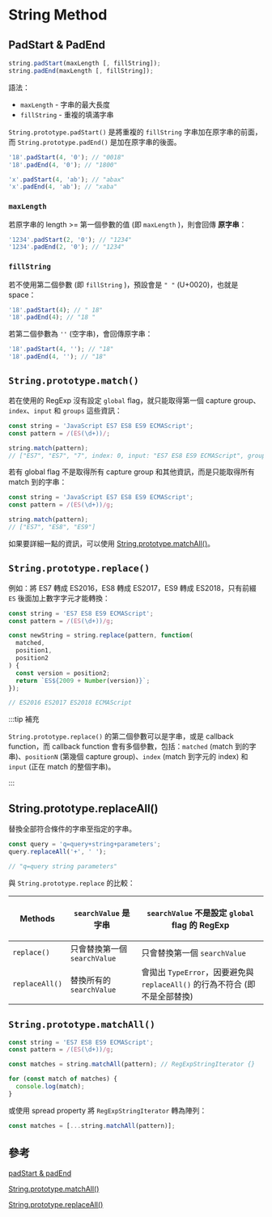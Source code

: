 # String Method

## PadStart & PadEnd

```js
string.padStart(maxLength [, fillString]);
string.padEnd(maxLength [, fillString]);
```

語法：

- `maxLength` - 字串的最大長度
- `fillString` - 重複的填滿字串

`String.prototype.padStart()` 是將重複的 `fillString` 字串加在原字串的前面，而 `String.prototype.padEnd()` 是加在原字串的後面。

```js
'18'.padStart(4, '0'); // "0018"
'18'.padEnd(4, '0'); // "1800"

'x'.padStart(4, 'ab'); // "abax"
'x'.padEnd(4, 'ab'); // "xaba"
```

### `maxLength`

若原字串的 length >= 第一個參數的值 (即 `maxLength` )，則會回傳 **原字串**：

```js
'1234'.padStart(2, '0'); // "1234"
'1234'.padEnd(2, '0'); // "1234"
```

### `fillString`

若不使用第二個參數 (即 `fillString` )，預設會是 `" "` (U+0020)，也就是 space：

```js
'18'.padStart(4); // " 18"
'18'.padEnd(4); // "18 "
```

若第二個參數為 `''` (空字串)，會回傳原字串：

```js
'18'.padStart(4, ''); // "18"
'18'.padEnd(4, ''); // "18"
```

## `String.prototype.match()`

若在使用的 RegExp 沒有設定 `global` flag，就只能取得第一個 capture group、`index`、`input` 和 `groups` 這些資訊：

```js
const string = 'JavaScript ES7 ES8 ES9 ECMAScript';
const pattern = /(ES(\d+))/;

string.match(pattern);
// ["ES7", "ES7", "7", index: 0, input: "ES7 ES8 ES9 ECMAScript", groups: undefined]
```

若有 global flag 不是取得所有 capture group 和其他資訊，而是只能取得所有 match 到的字串：

```js
const string = 'JavaScript ES7 ES8 ES9 ECMAScript';
const pattern = /(ES(\d+))/g;

string.match(pattern);
// ["ES7", "ES8", "ES9"]
```

如果要詳細一點的資訊，可以使用 [String.prototype.matchAll()](./string-method.md#string-prototype-matchall)。

## `String.prototype.replace()`

例如：將 ES7 轉成 ES2016，ES8 轉成 ES2017，ES9 轉成 ES2018，只有前綴 `ES` 後面加上數字字元才能轉換：

```js
const string = 'ES7 ES8 ES9 ECMAScript';
const pattern = /(ES(\d+))/g;

const newString = string.replace(pattern, function(
  matched,
  position1,
  position2
) {
  const version = position2;
  return `ES${2009 + Number(version)}`;
});

// ES2016 ES2017 ES2018 ECMAScript
```

:::tip 補充

`String.prototype.replace()` 的第二個參數可以是字串，或是 callback function，而 callback function 會有多個參數，包括：`matched` (match 到的字串)、`positionN` (第幾個 capture group)、`index` (match 到字元的 index) 和 `input` (正在 match 的整個字串)。

:::

## String.prototype.replaceAll()

替換全部符合條件的字串至指定的字串。

```js
const query = 'q=query+string+parameters';
query.replaceAll('+', ' ');

// "q=query string parameters"
```

與 `String.prototype.replace` 的比較：

| Methods        | <p class="m-0 text-left">`searchValue` 是字串</p> | <p class="m-0 text-left">`searchValue` 不是設定 `global` flag 的 RegExp</p>      |
| -------------- | ------------------------------------------------- | -------------------------------------------------------------------------------- |
| `replace()`    | 只會替換第一個 `searchValue`                      | 只會替換第一個 `searchValue`                                                     |
| `replaceAll()` | 替換所有的 `searchValue`                          | 會拋出 `TypeError`，因要避免與 `replaceAll()` 的行為不符合 (即不是全部替換) <br> |

## `String.prototype.matchAll()`

```js
const string = 'ES7 ES8 ES9 ECMAScript';
const pattern = /(ES(\d+))/g;

const matches = string.matchAll(pattern); // RegExpStringIterator {}

for (const match of matches) {
  console.log(match);
}
```

或使用 spread property 將 `RegExpStringIterator` 轉為陣列：

```js
const matches = [...string.matchAll(pattern)];
```

## 參考

[padStart & padEnd](https://ithelp.ithome.com.tw/articles/10240599)

[String.prototype.matchAll()](https://ithelp.ithome.com.tw/articles/10248910)

[String.prototype.replaceAll()](https://ithelp.ithome.com.tw/articles/10252086)

